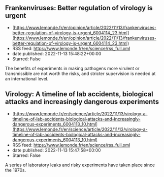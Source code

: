## Frankenviruses: Better regulation of virology is urgent
 - [https://www.lemonde.fr/en/opinion/article/2022/11/13/frankenviruses-better-regulation-of-virology-is-urgent_6004114_23.html](https://www.lemonde.fr/en/opinion/article/2022/11/13/frankenviruses-better-regulation-of-virology-is-urgent_6004114_23.html)
 - RSS feed: https://www.lemonde.fr/en/science/rss_full.xml
 - date published: 2022-11-13 15:48:22+00:00
 - Starred: False

The benefits of experiments in making pathogens more virulent or transmissible are not worth the risks, and stricter supervision is needed at an international level.

## Virology: A timeline of lab accidents, biological attacks and increasingly dangerous experiments
 - [https://www.lemonde.fr/en/science/article/2022/11/13/virology-a-timeline-of-lab-accidents-biological-attacks-and-increasingly-dangerous-experiments_6004113_10.html](https://www.lemonde.fr/en/science/article/2022/11/13/virology-a-timeline-of-lab-accidents-biological-attacks-and-increasingly-dangerous-experiments_6004113_10.html)
 - RSS feed: https://www.lemonde.fr/en/science/rss_full.xml
 - date published: 2022-11-13 15:47:58+00:00
 - Starred: False

A series of laboratory leaks and risky experiments have taken place since the 1970s.
